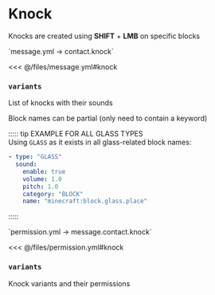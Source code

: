 # Knock

Knocks are created using **SHIFT** + **LMB** on specific blocks  

[//]: # (message.yml)
<!--@include: @/parts/words.md#setting-->
<!--@include: @/parts/words.md#path--> `message.yml → contact.knock`

<!--@include: @/parts/words.md#default-->
<<< @/files/message.yml#knock

<!--@include: @/parts/enable.md-->
<!--@include: @/parts/cooldown.md-->

### `variants`

List of knocks with their sounds  

Block names can be partial (only need to contain a keyword)

::::: tip EXAMPLE FOR ALL GLASS TYPES  
Using `GLASS` as it exists in all glass-related block names:  

```yaml
- type: "GLASS"
  sound:
    enable: true
    volume: 1.0
    pitch: 1.0
    category: "BLOCK"
    name: "minecraft:block.glass.place"
```
:::::

<!--@include: @/parts/sound.md-->

[//]: # (permission.yml)
<!--@include: @/parts/words.md#permission-->
<!--@include: @/parts/words.md#path--> `permission.yml → message.contact.knock`

<!--@include: @/parts/words.md#default-->
<<< @/files/permission.yml#knock

<!--@include: @/parts/permission/permissionTier3.md-->

### `variants`

Knock variants and their permissions  

<!--@include: @/parts/permission/cooldown.md-->
